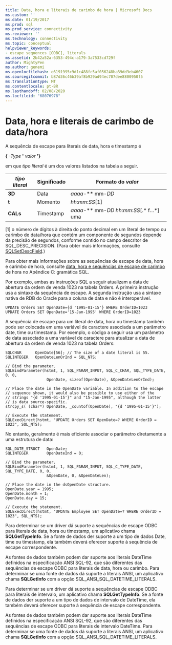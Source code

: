 ```yaml
---
title: Data, hora e literais de carimbo de hora | Microsoft Docs
ms.custom: ''
ms.date: 01/19/2017
ms.prod: sql
ms.prod_service: connectivity
ms.reviewer: ''
ms.technology: connectivity
ms.topic: conceptual
helpviewer_keywords:
- escape sequences [ODBC], literals
ms.assetid: 2b42a52a-6353-494c-a179-3a7533cd729f
author: MightyPen
ms.author: genemi
ms.openlocfilehash: e6191995c9d1c488fc5af056248ba39dd3eb4607
ms.sourcegitcommit: b87d36c46b39af8b929ad94ec707dee8800950f5
ms.translationtype: MT
ms.contentlocale: pt-BR
ms.lasthandoff: 02/08/2020
ms.locfileid: "68076978"
---
```

# <a name="date-time-and-timestamp-literals"></a>Data, hora e literais de carimbo de data/hora
A sequência de escape para literais de data, hora e timestamp é  
  
 **{**  _-Type_ **'** _valor_ **'}**  
  
 em que *tipo literal* é um dos valores listados na tabela a seguir.  
  
|*tipo literal*|Significado|Formato do *valor*|  
|---------------------|-------------|-----------------------|  
|**3D**|Data|*aaaa*-** mm-*DD*|  
|**t**|Momento|*hh*:*mm*:*SS*[1]|  
|**CALs**|Timestamp|*aaaa*-** mm-*DD* *hh*:*mm*:*SS*[.* f...*] uma|  
  
 [1] o número de dígitos à direita do ponto decimal em um literal de tempo ou carimbo de data/hora que contém um componente de segundos depende da precisão de segundos, conforme contido no campo descritor de SQL_DESC_PRECISION. (Para obter mais informações, consulte [SQLSetDescField](../../../odbc/reference/syntax/sqlsetdescfield-function.md).)  
  
 Para obter mais informações sobre as sequências de escape de data, hora e carimbo de hora, consulte [data, hora e sequências de escape de carimbo](../../../odbc/reference/appendixes/date-time-and-timestamp-escape-sequences.md) de hora no Apêndice C: gramática SQL.  
  
 Por exemplo, ambas as instruções SQL a seguir atualizam a data de abertura da ordem de venda 1023 na tabela Orders. A primeira instrução usa a sintaxe da sequência de escape. A segunda instrução usa a sintaxe nativa de RDB do Oracle para a coluna de data e não é interoperável.  
  
```  
UPDATE Orders SET OpenDate={d '1995-01-15'} WHERE OrderID=1023  
UPDATE Orders SET OpenDate='15-Jan-1995' WHERE OrderID=1023  
```  
  
 A sequência de escape para um literal de data, hora ou timestamp também pode ser colocada em uma variável de caractere associada a um parâmetro date, time ou timestamp. Por exemplo, o código a seguir usa um parâmetro de data associado a uma variável de caractere para atualizar a data de abertura da ordem de venda 1023 na tabela Orders:  
  
```  
SQLCHAR      OpenDate[56]; // The size of a date literal is 55.  
SQLINTEGER   OpenDateLenOrInd = SQL_NTS;  
  
// Bind the parameter.  
SQLBindParameter(hstmt, 1, SQL_PARAM_INPUT, SQL_C_CHAR, SQL_TYPE_DATE, 0, 0,  
                  OpenDate, sizeof(OpenDate), &OpenDateLenOrInd);  
  
// Place the date in the OpenDate variable. In addition to the escape  
// sequence shown, it would also be possible to use either of the  
// strings "{d '1995-01-15'}" and "15-Jan-1995", although the latter  
// is data source-specific.  
strcpy_s( (char*) OpenDate, _countof(OpenDate), "{d '1995-01-15'}");  
  
// Execute the statement.  
SQLExecDirect(hstmt, "UPDATE Orders SET OpenDate=? WHERE OrderID = 1023", SQL_NTS);  
```  
  
 No entanto, geralmente é mais eficiente associar o parâmetro diretamente a uma estrutura de data:  
  
```  
SQL_DATE_STRUCT   OpenDate;  
SQLINTEGER        OpenDateInd = 0;  
  
// Bind the parameter.  
SQLBindParameter(hstmt, 1, SQL_PARAM_INPUT, SQL_C_TYPE_DATE, SQL_TYPE_DATE, 0, 0,  
                  &OpenDate, 0, &OpenDateLen);  
  
// Place the date in the dsOpenDate structure.  
OpenDate.year = 1995;  
OpenDate.month = 1;  
OpenDate.day = 15;  
  
// Execute the statement.  
SQLExecDirect(hstmt, "UPDATE Employee SET OpenDate=? WHERE OrderID = 1023", SQL_NTS);  
```  
  
 Para determinar se um driver dá suporte a sequências de escape ODBC para literais de data, hora ou timestamp, um aplicativo chama **SQLGetTypeInfo**. Se a fonte de dados der suporte a um tipo de dados Date, time ou timestamp, ela também deverá oferecer suporte à sequência de escape correspondente.  
  
 As fontes de dados também podem dar suporte aos literais DateTime definidos na especificação ANSI SQL-92, que são diferentes das sequências de escape ODBC para literais de data, hora ou carimbo. Para determinar se uma fonte de dados dá suporte a literais ANSI, um aplicativo chama **SQLGetInfo** com a opção SQL_ANSI_SQL_DATETIME_LITERALS.  
  
 Para determinar se um driver dá suporte a sequências de escape ODBC para literais de intervalo, um aplicativo chama **SQLGetTypeInfo**. Se a fonte de dados der suporte a um tipo de dados de intervalo de DateTime, ela também deverá oferecer suporte à sequência de escape correspondente.  
  
 As fontes de dados também podem dar suporte aos literais DateTime definidos na especificação ANSI SQL-92, que são diferentes das sequências de escape ODBC para literais de intervalo DateTime. Para determinar se uma fonte de dados dá suporte a literais ANSI, um aplicativo chama **SQLGetInfo** com a opção SQL_ANSI_SQL_DATETIME_LITERALS.
